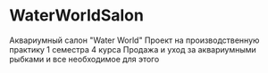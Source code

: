 # WaterWorldSalon
Аквариумный салон "Water World"
Проект на производственную практику 1 семестра 4 курса
Продажа и уход за аквариумными рыбками и все необходимое для этого
